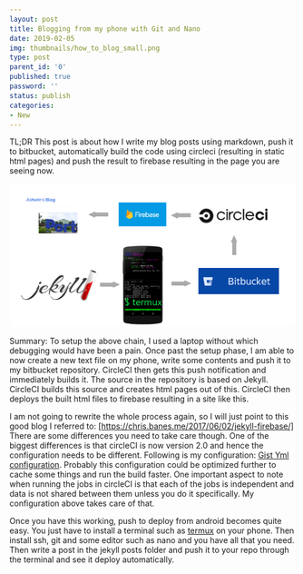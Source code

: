 ```yaml
---
layout: post
title: Blogging from my phone with Git and Nano
date: 2019-02-05
img: thumbnails/how_to_blog_small.png
type: post
parent_id: '0'
published: true
password: ''
status: publish
categories:
- New
---
```


TL;DR
This post is about how I write my blog posts using markdown, push it to bitbucket, automatically build the code using circleci (resulting in static html pages) and push the result to firebase resulting in the page you are seeing now.

![Process](/assets/code/how_to_blog.png "jekyll markdown - bitbucket - circleci - firebase - blog")

Summary: To setup the above chain, I used a laptop without which debugging would have been a pain. Once past the setup phase, I am able to now create a new text file on my phone, write some contents and push it to my bitbucket repository. CircleCI then gets this push notification and immediately builds it. The source in the repository is based on Jekyll. CircleCI builds this source and creates html pages out of this. CircleCI then deploys the built html files to firebase resulting in a site like this.

I am not going to rewrite the whole process 
again, so I will just point to this good blog I 
referred to: [https://chris.banes.me/2017/06/02/jekyll-firebase/]
There are some differences you need to take care though. One of the biggest differences is that circleCI is now version 2.0 and hence the configuration needs to be different. Following is my configuration: [Gist Yml configuration](https://gist.github.com/ashwin67/76065e3f95d187b03290bb36f387e3f2).
Probably this configuration could be optimized further to cache some things and run the build faster. One important aspect to note when running the jobs in circleCI is that each of the jobs is independent and data is not shared between them unless you do it specifically. My configuration above takes care of that.

Once you have this working, push to deploy from android becomes quite easy. You just have to install a terminal such as [termux](https://wiki.termux.com/wiki/Main_Page) on your phone. Then install ssh, git and some editor such as nano and you have all that you need. Then write a post in the jekyll posts folder and push it to your repo through the terminal and see it deploy automatically.
